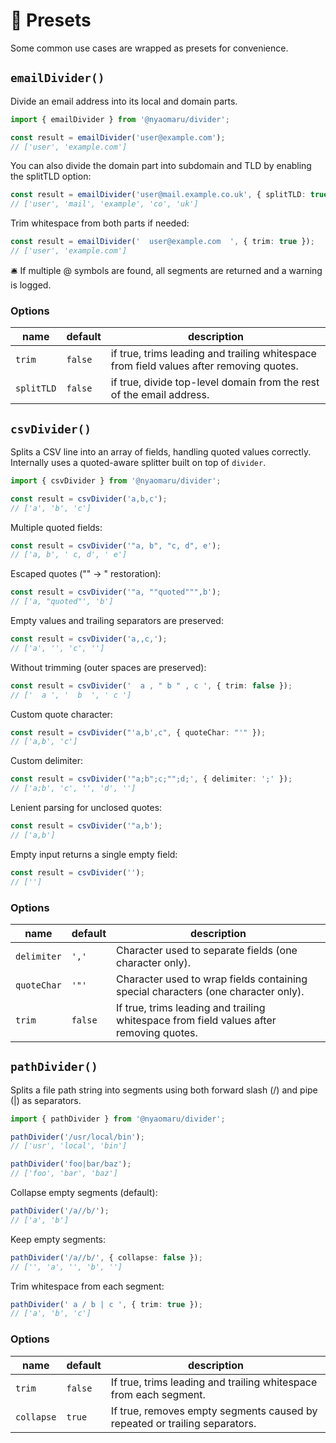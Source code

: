 # 📌 Presets

Some common use cases are wrapped as presets for convenience.

## `emailDivider()`

Divide an email address into its local and domain parts.

```ts
import { emailDivider } from '@nyaomaru/divider';

const result = emailDivider('user@example.com');
// ['user', 'example.com']
```

You can also divide the domain part into subdomain and TLD by enabling the splitTLD option:

```ts
const result = emailDivider('user@mail.example.co.uk', { splitTLD: true });
// ['user', 'mail', 'example', 'co', 'uk']
```

Trim whitespace from both parts if needed:

```ts
const result = emailDivider('  user@example.com  ', { trim: true });
// ['user', 'example.com']
```

🛎 If multiple @ symbols are found, all segments are returned and a warning is logged.

### Options

| name       | default | description                                                                             |
| ---------- | ------- | --------------------------------------------------------------------------------------- |
| `trim`     | `false` | if true, trims leading and trailing whitespace from field values after removing quotes. |
| `splitTLD` | `false` | if true, divide top-level domain from the rest of the email address.                    |

## `csvDivider()`

Splits a CSV line into an array of fields, handling quoted values correctly.
Internally uses a quoted-aware splitter built on top of `divider`.

```ts
import { csvDivider } from '@nyaomaru/divider';

const result = csvDivider('a,b,c');
// ['a', 'b', 'c']
```

Multiple quoted fields:

```ts
const result = csvDivider('"a, b", "c, d", e');
// ['a, b', ' c, d', ' e']
```

Escaped quotes ("" → " restoration):

```ts
const result = csvDivider('"a, ""quoted""",b');
// ['a, "quoted"', 'b']
```

Empty values and trailing separators are preserved:

```ts
const result = csvDivider('a,,c,');
// ['a', '', 'c', '']
```

Without trimming (outer spaces are preserved):

```ts
const result = csvDivider('  a , " b " , c ', { trim: false });
// ['  a ', '  b  ', ' c ']
```

Custom quote character:

```ts
const result = csvDivider("'a,b',c", { quoteChar: "'" });
// ['a,b', 'c']
```

Custom delimiter:

```ts
const result = csvDivider('"a;b";c;"";d;', { delimiter: ';' });
// ['a;b', 'c', '', 'd', '']
```

Lenient parsing for unclosed quotes:

```ts
const result = csvDivider('"a,b');
// ['a,b']
```

Empty input returns a single empty field:

```ts
const result = csvDivider('');
// ['']
```

### Options

| name        | default | description                                                                             |
| ----------- | ------- | --------------------------------------------------------------------------------------- |
| `delimiter` | `','`   | Character used to separate fields (one character only).                                 |
| `quoteChar` | `'"'`   | Character used to wrap fields containing special characters (one character only).       |
| `trim`      | `false` | If true, trims leading and trailing whitespace from field values after removing quotes. |

## `pathDivider()`

Splits a file path string into segments using both forward slash (/) and pipe (|) as separators.

```ts
import { pathDivider } from '@nyaomaru/divider';

pathDivider('/usr/local/bin');
// ['usr', 'local', 'bin']

pathDivider('foo|bar/baz');
// ['foo', 'bar', 'baz']
```

Collapse empty segments (default):

```ts
pathDivider('/a//b/');
// ['a', 'b']
```

Keep empty segments:

```ts
pathDivider('/a//b/', { collapse: false });
// ['', 'a', '', 'b', '']
```

Trim whitespace from each segment:

```ts
pathDivider(' a / b | c ', { trim: true });
// ['a', 'b', 'c']
```

### Options

| name       | default | description                                                                |
| ---------- | ------- | -------------------------------------------------------------------------- |
| `trim`     | `false` | If true, trims leading and trailing whitespace from each segment.          |
| `collapse` | `true`  | If true, removes empty segments caused by repeated or trailing separators. |
